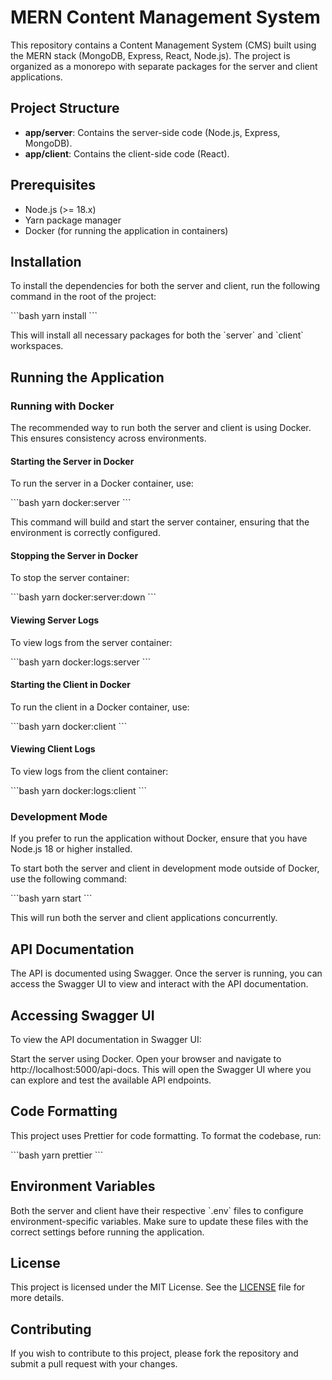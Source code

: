 
# MERN Content Management System

This repository contains a Content Management System (CMS) built using the MERN stack (MongoDB, Express, React, Node.js). The project is organized as a monorepo with separate packages for the server and client applications.

## Project Structure

- **app/server**: Contains the server-side code (Node.js, Express, MongoDB).
- **app/client**: Contains the client-side code (React).

## Prerequisites

- Node.js (>= 18.x)
- Yarn package manager
- Docker (for running the application in containers)

## Installation

To install the dependencies for both the server and client, run the following command in the root of the project:

\`\`\`bash
yarn install
\`\`\`

This will install all necessary packages for both the \`server\` and \`client\` workspaces.

## Running the Application

### Running with Docker

The recommended way to run both the server and client is using Docker. This ensures consistency across environments.

#### Starting the Server in Docker

To run the server in a Docker container, use:

\`\`\`bash
yarn docker:server
\`\`\`

This command will build and start the server container, ensuring that the environment is correctly configured.

#### Stopping the Server in Docker

To stop the server container:

\`\`\`bash
yarn docker:server:down
\`\`\`

#### Viewing Server Logs

To view logs from the server container:

\`\`\`bash
yarn docker:logs:server
\`\`\`

#### Starting the Client in Docker

To run the client in a Docker container, use:

\`\`\`bash
yarn docker:client
\`\`\`

#### Viewing Client Logs

To view logs from the client container:

\`\`\`bash
yarn docker:logs:client
\`\`\`

### Development Mode

If you prefer to run the application without Docker, ensure that you have Node.js 18 or higher installed.

To start both the server and client in development mode outside of Docker, use the following command:

\`\`\`bash
yarn start
\`\`\`

This will run both the server and client applications concurrently.

## API Documentation
The API is documented using Swagger. Once the server is running, you can access the Swagger UI to view and interact with the API documentation.

##  Accessing Swagger UI
To view the API documentation in Swagger UI:

Start the server using Docker.
Open your browser and navigate to http://localhost:5000/api-docs.
This will open the Swagger UI where you can explore and test the available API endpoints.

## Code Formatting

This project uses Prettier for code formatting. To format the codebase, run:

\`\`\`bash
yarn prettier
\`\`\`

## Environment Variables

Both the server and client have their respective \`.env\` files to configure environment-specific variables. Make sure to update these files with the correct settings before running the application.

## License

This project is licensed under the MIT License. See the [LICENSE](LICENSE) file for more details.

## Contributing

If you wish to contribute to this project, please fork the repository and submit a pull request with your changes.
